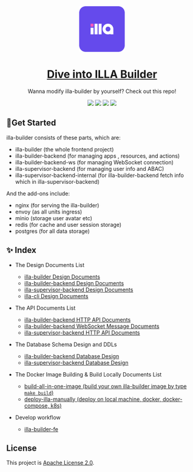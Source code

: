 <div align="center">
  <a href="https://cloud.illacloud.com/">
    <img alt="ILLA Design Logo" width="120px" height="120px" src="https://github.com/illacloud/.github/blob/main/assets/images/illa-logo.svg"/>
  </a>
</div>

<h1 align="center"><a href="https://cloud.illacloud.com/">Dive into ILLA Builder</a> </h1>

<p align="center">Wanna modify illa-builder by yourself? Check out this repo! </p>


<p align="center">
  <a href="https://discord.gg/illacloud"><img src="https://img.shields.io/badge/chat-Discord-7289DA?logo=discord" height=18></a>
  <a href="https://twitter.com/illacloudHQ"><img src="https://img.shields.io/badge/Twitter-1DA1F2?logo=twitter&logoColor=white" height=18></a>
  <a href="https://github.com/orgs/illacloud/discussions"><img src="https://img.shields.io/badge/discussions-GitHub-333333?logo=github" height=18></a>
  <a href="./LICENSE"><img src="https://img.shields.io/github/license/illacloud/illa-builder" height=18></a>
</p>



## 🚀Get Started

illa-builder consists of these parts, which are:
- illa-builder (the whole frontend project)
- illa-builder-backend (for managing apps , resources, and actions)
- illa-builder-backend-ws (for managing WebSocket connection)
- illa-supervisor-backend (for managing user info and ABAC)
- illa-supervisor-backend-internal (for illa-builder-backend fetch info which in illa-supervisor-backend)

And the add-ons include:
- nginx (for serving the illa-builder)
- envoy (as all units ingress)
- minio (storage user avatar etc)
- redis (for cache and user session storage)
- postgres (for all data storage)


## ✨ Index

- The Design Documents List 
  - [illa-builder Design Documents]()
  - [illa-builder-backend Design Documents](https://github.com/illacloud/builder-backend/blob/main/docs/ILLA_Builder_Backend_System_Design.md)
  - [illa-supervisor-backend Design Documents]()
  - [illa-cli Design Documents](https://github.com/illacloud/illa/blob/main/docs/Subcommands.md)

- The API Documents List
  - [illa-builder-backend HTTP API Documents](https://github.com/illacloud/illa-builder-backend-api-docs)
  - [illa-builder-backend WebSocket Message Documents](https://github.com/illacloud/illa-builder-backend-websocket-docs)
  - [illa-supervisor-backend HTTP API Documents](https://github.com/illacloud/illa-supervisor-backend-api-docs)

- The Database Schema Design and DDLs
  - [illa-builder-backend Database Design](https://github.com/illacloud/build-all-in-one-image/blob/main/illa-builder-backend-database-schema.md)
  - [illa-supervisor-backend Database Design](https://github.com/illacloud/build-all-in-one-image/blob/main/illa-supervisor-backend-database-schema.md)

- The Docker Image Building & Build Locally Documents List
  - [build-all-in-one-image (build your own illa-builder image by type ```make build```)](https://github.com/illacloud/build-all-in-one-image)
  - [deploy-illa-manually (deploy on local machine, docker, docker-compose, k8s)](https://github.com/illacloud/deploy-illa-manually)

- Develop workflow
  - [illa-builder-fe](https://github.com/illacloud/illa-builder/blob/main/CONTRIBUTING.md)

## License

This project is [Apache License 2.0](./LICENSE).
